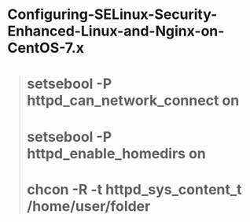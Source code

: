 # Configuring-SELinux-Security-Enhanced-Linux-and-Nginx-on-CentOS-7.x

> # setsebool -P httpd_can_network_connect on
> # setsebool -P httpd_enable_homedirs on
> # chcon -R -t  httpd_sys_content_t  /home/user/folder
